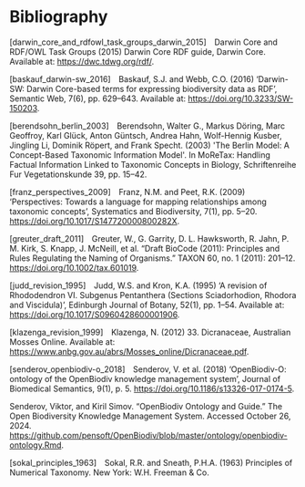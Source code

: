 # Bibliography
<a id="darwin_core_and_rdfowl_task_groups_darwin_2015"></a>
[darwin_core_and_rdfowl_task_groups_darwin_2015]&emsp;Darwin Core and RDF/OWL
Task Groups (2015) Darwin Core RDF guide, Darwin Core. Available at:
https://dwc.tdwg.org/rdf/.

<a id="baskauf_darwin-sw_2016"></a> [baskauf_darwin-sw_2016]&emsp;Baskauf, S.J.
and Webb, C.O. (2016) ‘Darwin-SW: Darwin Core-based terms for expressing
biodiversity data as RDF’, Semantic Web, 7(6), pp. 629–643. Available at:
https://doi.org/10.3233/SW-150203.

<a id="berendsohn_berlin_2003"></a> [berendsohn_berlin_2003]&emsp;Berendsohn,
Walter G., Markus Döring, Marc Geoffroy, Karl Glück, Anton Güntsch, Andrea Hahn,
Wolf-Hennig Kusber, Jingling Li, Dominik Röpert, and Frank Specht. (2003) 'The
Berlin Model: A Concept-Based Taxonomic Information Model'. In MoReTax: Handling
Factual Information Linked to Taxonomic Concepts in Biology, Schriftenreihe Fur
Vegetationskunde 39, pp. 15–42.


<a id="franz_perspectives_2009"></a> [franz_perspectives_2009]&emsp;Franz, N.M.
and Peet, R.K. (2009) ‘Perspectives: Towards a language for mapping
relationships among taxonomic concepts’, Systematics and Biodiversity, 7(1), pp.
5–20. https://doi.org/10.1017/S147720000800282X.

<a id="greuter_draft_2011"></a> [greuter_draft_2011]&emsp;Greuter, W., G.
Garrity, D. L. Hawksworth, R. Jahn, P. M. Kirk, S. Knapp, J. McNeill, et al.
“Draft BioCode (2011): Principles and Rules Regulating the Naming of Organisms.”
TAXON 60, no. 1 (2011): 201–12. https://doi.org/10.1002/tax.601019.


<a id="judd_revision_1995"></a> [judd_revision_1995]&emsp;Judd, W.S. and Kron,
K.A. (1995) ‘A revision of Rhododendron VI. Subgenus Pentanthera (Sections
Sciadorhodion, Rhodora and Viscidula)’, Edinburgh Journal of Botany, 52(1), pp.
1–54. Available at: https://doi.org/10.1017/S0960428600001906.

<a id="klazenga_revision_1999"></a> [klazenga_revision_1999]&emsp;Klazenga, N.
(2012) 33. Dicranaceae, Australian Mosses Online. Available at:
https://www.anbg.gov.au/abrs/Mosses_online/Dicranaceae.pdf.

<a id="senderov_openbiodiv-o_2018"></a>
[senderov_openbiodiv-o_2018]&emsp;Senderov, V. et al. (2018) ‘OpenBiodiv-O:
ontology of the OpenBiodiv knowledge management system’, Journal of Biomedical
Semantics, 9(1), p. 5. https://doi.org/10.1186/s13326-017-0174-5.

<a id="senderov_openbiodiv_nodate"></a>
Senderov, Viktor, and Kiril Simov. “OpenBiodiv Ontology and Guide.” The Open Biodiversity Knowledge Management System. Accessed October 26, 2024. https://github.com/pensoft/OpenBiodiv/blob/master/ontology/openbiodiv-ontology.Rmd.


<a id="sokal_principles_1963"></a> [sokal_principles_1963]&emsp;Sokal, R.R. and
Sneath, P.H.A. (1963) Principles of Numerical Taxonomy. New York: W.H. Freeman &
Co.


